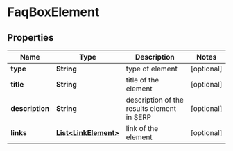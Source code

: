 

# FaqBoxElement


## Properties

| Name | Type | Description | Notes |
|------------ | ------------- | ------------- | -------------|
|**type** | **String** | type of element |  [optional] |
|**title** | **String** | title of the element |  [optional] |
|**description** | **String** | description of the results element in SERP |  [optional] |
|**links** | [**List&lt;LinkElement&gt;**](LinkElement.md) | link of the element |  [optional] |



